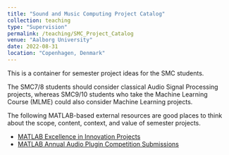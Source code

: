 ```yaml
---
title: "Sound and Music Computing Project Catalog"
collection: teaching
type: "Supervision"
permalink: /teaching/SMC_Project_Catalog
venue: "Aalborg University"
date: 2022-08-31
location: "Copenhagen, Denmark"
---
```

This is a container for semester project ideas for the SMC students.

The SMC7/8 students should consider classical Audio Signal Processing projects, whereas SMC9/10 students who take the Machine Learning Course (MLME) could also consider Machine Learning projects.

The following MATLAB-based external resources are good places to think about the scope, content, context, and value of semester projects.

* [MATLAB Excellence in Innovation Projects](https://github.com/mathworks/MathWorks-Excellence-in-Innovation)
* [MATLAB Annual Audio Plugin Competition Submissions](https://se.mathworks.com/matlabcentral/fileexchange/?q=tag:%22aescomp%22&sort=date_desc_updated)
